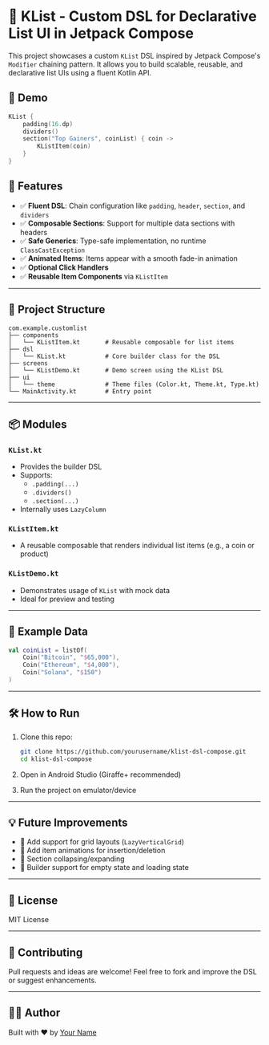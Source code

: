 # 🔗 KList - Custom DSL for Declarative List UI in Jetpack Compose

This project showcases a custom `KList` DSL inspired by Jetpack Compose's `Modifier` chaining pattern. It allows you to build scalable, reusable, and declarative list UIs using a fluent Kotlin API.

## 📱 Demo

```kotlin
KList {
    padding(16.dp)
    dividers()
    section("Top Gainers", coinList) { coin ->
        KListItem(coin)
    }
}
```

## 🚀 Features

- ✅ **Fluent DSL**: Chain configuration like `padding`, `header`, `section`, and `dividers`
- ✅ **Composable Sections**: Support for multiple data sections with headers
- ✅ **Safe Generics**: Type-safe implementation, no runtime `ClassCastException`
- ✅ **Animated Items**: Items appear with a smooth fade-in animation
- ✅ **Optional Click Handlers**
- ✅ **Reusable Item Components** via `KListItem`

---

## 🧱 Project Structure

```
com.example.customlist
├── components
│   └── KListItem.kt       # Reusable composable for list items
├── dsl
│   └── KList.kt           # Core builder class for the DSL
├── screens
│   └── KListDemo.kt       # Demo screen using the KList DSL
├── ui
│   └── theme              # Theme files (Color.kt, Theme.kt, Type.kt)
└── MainActivity.kt        # Entry point
```

---

## 📦 Modules

### `KList.kt`

- Provides the builder DSL
- Supports:
  - `.padding(...)`
  - `.dividers()`
  - `.section(...)`
- Internally uses `LazyColumn`

### `KListItem.kt`

- A reusable composable that renders individual list items (e.g., a coin or product)

### `KListDemo.kt`

- Demonstrates usage of `KList` with mock data
- Ideal for preview and testing

---

## 🧪 Example Data

```kotlin
val coinList = listOf(
    Coin("Bitcoin", "$65,000"),
    Coin("Ethereum", "$4,000"),
    Coin("Solana", "$150")
)
```

---

## 🛠️ How to Run

1. Clone this repo:

   ```bash
   git clone https://github.com/yourusername/klist-dsl-compose.git
   cd klist-dsl-compose
   ```

2. Open in Android Studio (Giraffe+ recommended)

3. Run the project on emulator/device

---

## 💡 Future Improvements

- 🔘 Add support for grid layouts (`LazyVerticalGrid`)
- 🔘 Add item animations for insertion/deletion
- 🔘 Section collapsing/expanding
- 🔘 Builder support for empty state and loading state

---

## 📃 License

MIT License

---

## 🤝 Contributing

Pull requests and ideas are welcome! Feel free to fork and improve the DSL or suggest enhancements.

---

## 👨‍💻 Author

Built with ❤️ by [Your Name](https://github.com/yourusername)

